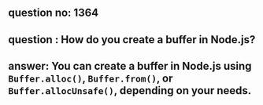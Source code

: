 
      
## question no: 1364

## question : How do you create a buffer in Node.js?

## answer: You can create a buffer in Node.js using `Buffer.alloc()`, `Buffer.from()`, or `Buffer.allocUnsafe()`, depending on your needs.
      
